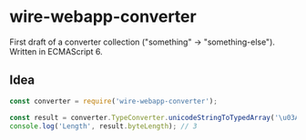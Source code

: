 # wire-webapp-converter

First draft of a converter collection ("something" → "something-else"). Written in ECMAScript 6.
 
## Idea

```javascript
const converter = require('wire-webapp-converter');

const result = converter.TypeConverter.unicodeStringToTypedArray('\u03A9');
console.log('Length', result.byteLength); // 3
```
